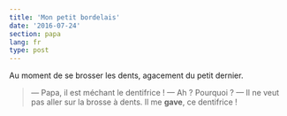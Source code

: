 ```yaml
---
title: 'Mon petit bordelais'
date: '2016-07-24'
section: papa
lang: fr
type: post
---
```


Au moment de se brosser les dents, agacement du petit dernier.

<!-- more -->

> — Papa, il est méchant le dentifrice !
> — Ah ? Pourquoi ?
> — Il ne veut pas aller sur la brosse à dents. Il me **gave**, ce dentifrice !
